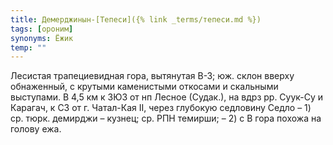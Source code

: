 ```yaml
---
title: Демерджинын-[Тепеси]({% link _terms/тепеси.md %})
tags: [ороним]
synonyms: Ёжик
temp: ""
---
```


Лесистая трапециевидная гора, вытянутая В-З; юж. склон вверху обнаженный, с
крутыми каменистыми откосами и скальными выступами. В 4,5 км к ЗЮЗ от нп Лесное
(Судак.), на вдрз рр. Суук-Су и Карагач, к СЗ от г. Чатал-Кая II, через глубокую
седловину Седло – 1) ср. тюрк. демирджи – кузнец; ср. РПН темирши; – 2) с В гора
похожа на голову ежа.
